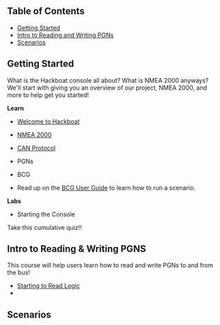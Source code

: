 ## Table of Contents

- [Getting Started](#getting-started)
- [Intro to Reading and Writing PGNs](#intro-to-reading--writing-pgns)
- [Scenarios](#scenarios)

## Getting Started
What is the Hackboat console all about? What is NMEA 2000 anyways? We'll start with giving you an overview of our project, NMEA 2000, and more to help get you started!

**Learn**
- [Welcome to Hackboat](https://github.com/diopausar/Hackboat/tree/main/Lessons/Getting%20Started/Welcome%20to%20Hackboat)
- [NMEA 2000](https://github.com/diopausar/Hackboat/blob/main/Lessons/Getting%20Started/NMEA%202000/README.md)
- [CAN Protocol](https://github.com/diopausar/Hackboat/tree/main/Lessons/Getting%20Started/CAN%20Protocol)
- PGNs
- BCG

- Read up on the [BCG User Guide](https://github.com/diopausar/Hackboat/blob/057d83b9c1d2bdb4273eb9628e47707de199ea7e/BCG%20Info/BCG%20User%20Guide.pdf) to learn how to run a scenario.

**Labs**
- Starting the Console
 
Take this cumulative quiz!!

## Intro to Reading & Writing PGNS
This course will help users learn how to read and write PGNs to and from the bus!
- [Starting to Read Logic](https://github.com/diopausar/Hackboat/blob/main/Lessons/Intro%20to%20Reading%20&%20Writing%20PGNS/Starting%20to%20Read%20Logic/README.md)
- 
## Scenarios
